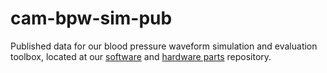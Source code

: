 # cam-bpw-sim-pub

Published data for our blood pressure waveform simulation and evaluation toolbox,
located at our [software](https://github.com/repat8/cam-bpw-sim) and [hardware parts](https://github.com/repat8/cam-bpw-sim-hardware) repository.
